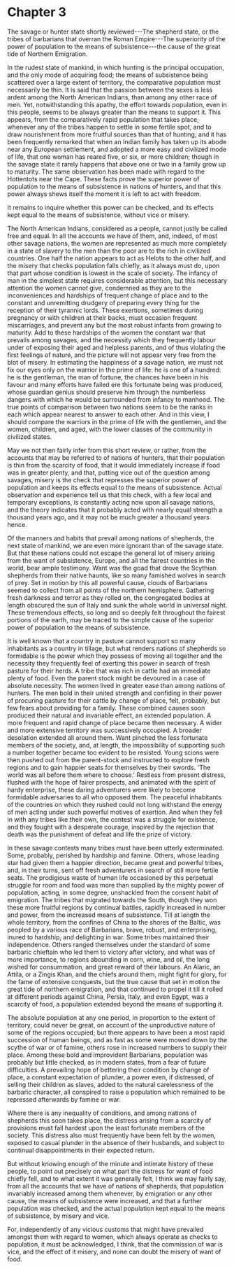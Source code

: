 # Chapter 3


The savage or hunter state shortly re­viewed---The shepherd state, or
the tribes of barbarians that overran the Roman Em­pire---The
superiority of the power of popu­lation to the means of
subsistence---the cause of the great tide of Northern Emigra­tion.

In the rudest state of mankind, in which hunting is the prin­cipal
occupation, and the only mode of acquiring food; the means of
subsistence being scattered over a large extent of territory, the
comparative population must necessarily be thin. It is said that the
passion between the sexes is less ardent among the North Ameri­can
Indians, than among any other race of men. Yet, notwith­standing this
apathy, the effort towards population, even in this people, seems to be
always greater than the means to support it. This appears, from the
comparatively rapid population that takes place, whenever any of the
tribes happen to settle in some fertile spot, and to draw nourishment
from more fruitful sources than that of hunting; and it has been
frequently remarked that when an Indian family has taken up its abode
near any European settle­ment, and adopted a more easy and civilized
mode of life, that one woman has reared five, or six, or more children;
though in the sav­age state it rarely happens that above one or two in a
family grow up to maturity. The same observation has been made with
regard to the Hottentots near the Cape. These facts prove the superior
power of population to the means of subsistence in nations of hunters,
and that this power always shews itself the moment it is left to act
with freedom.

It remains to inquire whether this power can be checked, and its effects
kept equal to the means of subsistence, without vice or misery.

The North American Indians, considered as a people, cannot justly be
called free and equal. In all the accounts we have of them, and, indeed,
of most other savage nations, the women are repre­sented as much more
completely in a state of slavery to the men than the poor are to the
rich in civilized countries. One half the nation appears to act as
Helots to the other half, and the misery that checks population falls
chiefly, as it always must do, upon that part whose condition is lowest
in the scale of society. The infancy of man in the simplest state
requires considerable attention, but this necessary attention the women
cannot give, condemned as they are to the inconveniences and hardships
of frequent change of place and to the constant and unremitting drudgery
of preparing every thing for the reception of their tyrannic lords.
These exer­tions, sometimes during pregnancy or with children at their
backs, must occasion frequent miscarriages, and prevent any but the most
robust infants from growing to maturity. Add to these hard­ships of the
women the constant war that prevails among savages, and the necessity
which they frequently labour under of exposing their aged and helpless
parents, and of thus violating the first feel­ings of nature, and the
picture will not appear very free from the blot of misery. In estimating
the happiness of a savage nation, we must not fix our eyes only on the
warrior in the prime of life: he is one of a hundred: he is the
gentleman, the man of fortune, the chances have been in his favour and
many efforts have failed ere this fortunate being was produced, whose
guardian genius should preserve him through the numberless dangers with
which he would be surrounded from infancy to manhood. The true points of
comparison between two nations seem to be the ranks in each which appear
nearest to answer to each other. And in this view, I should compare the
warriors in the prime of life with the gentle­men, and the women,
children, and aged, with the lower classes of the community in civilized
states.

May we not then fairly infer from this short review, or rather, from the
accounts that may be referred to of nations of hunters, that their
population is thin from the scarcity of food, that it would immediately
increase if food was in greater plenty, and that, putting vice out of
the question among savages, misery is the check that represses the
superior power of population and keeps its effects equal to the means of
subsistence. Actual observa­tion and experience tell us that this check,
with a few local and temporary exceptions, is constantly acting now upon
all savage nations, and the theory indicates that it probably acted with
nearly equal strength a thousand years ago, and it may not be much
greater a thousand years hence.

Of the manners and habits that prevail among nations of shepherds, the
next state of mankind, we are even more ignorant than of the savage
state. But that these nations could not escape the general lot of misery
arising from the want of subsistence, Eu­rope, and all the fairest
countries in the world, bear ample testi­mony. Want was the goad that
drove the Scythian shepherds from their native haunts, like so many
famished wolves in search of prey. Set in motion by this all powerful
cause, clouds of Barbarians seemed to collect from all points of the
northern hemisphere. Gathering fresh darkness and terror as they rolled
on, the congre­gated bodies at length obscured the sun of Italy and sunk
the whole world in universal night. These tremendous effects, so long
and so deeply felt throughout the fairest portions of the earth, may be
traced to the simple cause of the superior power of population to the
means of subsistence.

It is well known that a country in pasture cannot support so many
inhabitants as a country in tillage, but what renders nations of
shepherds so formidable is the power which they possess of moving all
together and the necessity they frequently feel of exert­ing this power
in search of fresh pasture for their herds. A tribe that was rich in
cattle had an immediate plenty of food. Even the parent stock might be
devoured in a case of absolute necessity. The women lived in greater
ease than among nations of hunters. The men bold in their united
strength and confiding in their power of procuring pasture for their
cattle by change of place, felt, probably, but few fears about providing
for a family. These combined causes soon produced their natural and
invariable effect, an extended population. A more frequent and rapid
change of place became then necessary. A wider and more extensive
territory was succes­sively occupied. A broader desolation extended all
around them. Want pinched the less fortunate members of the society,
and, at length, the impossibility of supporting such a number together
be­came too evident to be resisted. Young scions were then pushed out
from the parent-stock and instructed to explore fresh regions and to
gain happier seats for themselves by their swords. 'The world was all
before them where to choose.' Restless from present distress, flushed
with the hope of fairer prospects, and animated with the spirit of hardy
enterprise, these daring adventurers were likely to become formidable
adversaries to all who opposed them. The peaceful inhabitants of the
countries on which they rushed could not long withstand the energy of
men acting under such powerful motives of exertion. And when they fell
in with any tribes like their own, the contest was a struggle for
existence, and they fought with a desperate courage, inspired by the
rejection that death was the punishment of defeat and life the prize of
victory.

In these savage contests many tribes must have been utterly
exterminated. Some, probably, perished by hardship and famine. Others,
whose leading star had given them a happier direction, be­came great and
powerful tribes, and, in their turns, sent off fresh adventurers in
search of still more fertile seats. The prodigious waste of human life
occasioned by this perpetual struggle for room and food was more than
supplied by the mighty power of popula­tion, acting, in some degree,
unshackled from the consent habit of emigration. The tribes that
migrated towards the South, though they won these more fruitful regions
by continual battles, rapidly increased in number and power, from the
increased means of sub­sistence. Till at length the whole territory,
from the confines of China to the shores of the Baltic, was peopled by a
various race of Barbarians, brave, robust, and enterprising, inured to
hardship, and delighting in war. Some tribes maintained their
independence. Others ranged themselves under the standard of some
barbaric chieftain who led them to victory after victory, and what was
of more importance, to regions abounding in corn, wine, and oil, the
long wished for consummation, and great reward of their labours. An
Alaric, an Attila, or a Zingis Khan, and the chiefs around them, might
fight for glory, for the fame of extensive conquests, but the true cause
that set in motion the great tide of northern emigra­tion, and that
continued to propel it till it rolled at different peri­ods against
China, Persia, Italy, and even Egypt, was a scarcity of food, a
population extended beyond the means of supporting it.

The absolute population at any one period, in proportion to the extent
of territory, could never be great, on account of the un­productive
nature of some of the regions occupied; but there ap­pears to have been
a most rapid succession of human beings, and as fast as some were mowed
down by the scythe of war or of famine, others rose in increased numbers
to supply their place. Among these bold and improvident Barbarians,
population was probably but little checked, as in modern states, from a
fear of fu­ture difficulties. A prevailing hope of bettering their
condition by change of place, a constant expectation of plunder, a power
even, if distressed, of selling their children as slaves, added to the
natural carelessness of the barbaric character, all conspired to raise a
popu­lation which remained to be repressed afterwards by famine or war.

Where there is any inequality of conditions, and among na­tions of
shepherds this soon takes place, the distress arising from a scarcity of
provisions must fall hardest upon the least fortunate members of the
society. This distress also must frequently have been felt by the women,
exposed to casual plunder in the absence of their husbands, and subject
to continual disappointments in their expected return.

But without knowing enough of the minute and intimate history of these
people, to point out precisely on what part the dis­tress for want of
food chiefly fell, and to what extent it was gener­ally felt, I think we
may fairly say, from all the accounts that we have of nations of
shepherds, that population invariably increased among them whenever, by
emigration or any other cause, the means of subsistence were increased,
and that a further population was checked, and the actual population
kept equal to the means of subsistence, by misery and vice.

For, independently of any vicious customs that might have prevailed
amongst them with regard to women, which always op­erate as checks to
population, it must be acknowledged, I think, that the commission of war
is vice, and the effect of it misery, and none can doubt the misery of
want of food.

